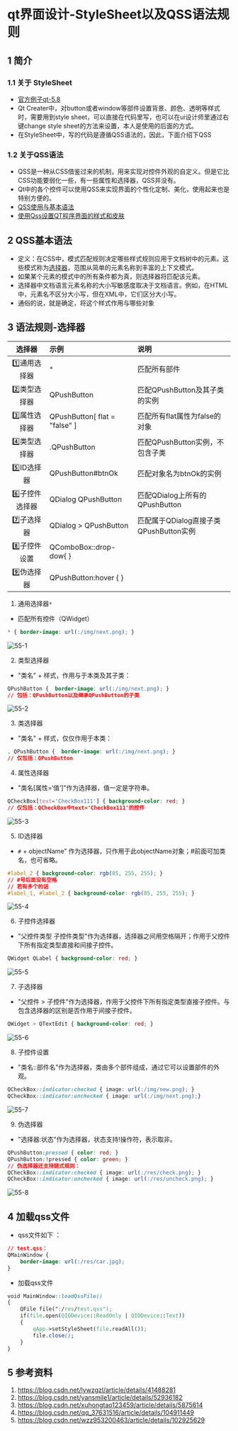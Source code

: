 # qt界面设计-StyleSheet以及QSS语法规则   

## 1 简介  
### 1.1 关于 StyleSheet   
- [官方例子qt-5.8](https://doc.qt.io/archives/qt-5.8/stylesheet-examples.html)    
- Qt Creater中，对button或者window等部件设置背景、颜色、透明等样式时，需要用到style sheet，可以直接在代码里写，也可以在ui设计师里通过右键change style sheet的方法来设置，本人是使用的后面的方式。  
- 在StyleSheet中，写的代码是遵循QSS语法的，因此，下面介绍下QSS   
### 1.2 关于QSS语法   
- QSS是一种从CSS借鉴过来的机制，用来实现对控件外观的自定义。但是它比CSS功能要弱化一些，有一些属性和选择器，QSS并没有。   
- Qt中的各个控件可以使用QSS来实现界面的个性化定制、美化，使用起来也是特别方便的。  
- [QSS使用与基本语法](https://blog.csdn.net/u011832525/article/details/105907181?utm_medium=distribute.pc_relevant.none-task-blog-BlogCommendFromMachineLearnPai2-3.channel_param&depth_1-utm_source=distribute.pc_relevant.none-task-blog-BlogCommendFromMachineLearnPai2-3.channel_param )   
- [使用Qss设置QT程序界面的样式和皮肤](https://www.cnblogs.com/bclshuai/p/9809679.html)  
## 2 QSS基本语法  
- 定义：在CSS中，模式匹配规则决定哪些样式规则应用于文档树中的元素。这些模式称为[选择器](https://www.w3.org/TR/CSS2/selector.html#pattern-matching)，范围从简单的元素名称到丰富的上下文模式。   
- 如果某个元素的模式中的所有条件都为真，则选择器将匹配该元素。  
- 选择器中文档语言元素名称的大小写敏感度取决于文档语言。例如，在HTML中，元素名不区分大小写，但在XML中，它们区分大小写。    
- 通俗的说，就是确定，将这个样式作用与哪些对象   


## 3 语法规则-选择器     

选择器| 示例	|说明  
:-:|:-|:-
:one:通用选择器|`*` |匹配所有部件
:two:类型选择器|QPushButton|匹配QPushButton及其子类的实例
:three:属性选择器|QPushButton[ flat = "false" ]|匹配所有flat属性为false的对象
:four:类型选择器|.QPushButton|匹配QPushButton实例，不包含子类
:five:ID选择器| QPushButton#btnOk|匹配对象名为btnOk的实例
:six:子控件选择器|QDialog QPushButton|匹配QDialog上所有的QPushButton
:seven:子选择器|QDialog > QPushButton|匹配属于QDialog直接子类QPushButton实例
:eight:子控件设置|QComboBox::drop-dow{ }|   	 
:nine:伪选择器|QPushButton:hover { }	 |  


1. 通用选择器`*`  
- 匹配所有控件（QWidget）   
```css
* { border-image: url(:/img/next.png); }
```
![55-1](./img/55-1.png)   

2. 类型选择器   
- "类名" + 样式，作用与于本类及其子类：   
```css
QPushButton {  border-image: url(:/img/next.png); }
// 包括：QPushButton以及继承QPushButton的子类
```
![55-2](./img/55-2.png)   

3. 类选择器   
- "类名" + 样式，仅仅作用于本类：   
```css
. QPushButton {  border-image: url(:/img/next.png); }
// 仅包括：QPushButton
```
4. 属性选择器   
- "类名[属性=‘值’]"作为选择器，值一定是字符串。   
```css
QCheckBox[text='CheckBox111'] { background-color: red; }
// 仅包括：QCheckBox中text='CheckBox111'的控件
```
![55-3](./img/55-3.png)   

5. ID选择器  
- `#` + objectName” 作为选择器，只作用于此objectName对象；#前面可加类名，也可省略。  

```css
#label_2 { background-color: rgb(85, 255, 255); }
// #号后面没有空格
// 若有多个的话  
#label_1, #label_2 { background-color: rgb(85, 255, 255); }
```
![55-4](./img/55-4.png)   

6. 子控件选择器   
- "父控件类型 子控件类型"作为选择器，选择器之间用空格隔开；作用于父控件下所有指定类型直接和间接子控件。  

```css
QWidget QLabel { background-color: red; }
```
![55-5](./img/55-5.png)   

7. 子选择器   
- "父控件 > 子控件"作为选择器，作用于父控件下所有指定类型直接子控件。与包含选择器的区别是否作用于间接子控件。    

```CSS
QWidget > QTextEdit { background-color: red; }
```
![55-6](./img/55-6.png)   

8. 子控件设置   
- "类名::部件名"作为选择器，类由多个部件组成，通过它可以设置部件的外观。  

```CSS
QCheckBox::indicator:checked { image: url(:/img/new.png); }
QCheckBox::indicator:unchecked { image: url(:/img/next.png);}
```
![55-7](./img/55-7.png)   

9. 伪选择器   
- "选择器:状态"作为选择器，状态支持!操作符，表示取非。   

```CSS
QPushButton:pressed { color: red; }
QPushButton:!pressed { color: green; }
// 伪选择器还支持链式规则：
QCheckBox::indicator:checked { image: url(:/res/check.png); }
QCheckBox::indicator:unchecked { image: url(:/res/uncheck.png); }
```
![55-8](./img/55-8.png)   


## 4 加载qss文件   
- qss文件如下 ：

```CSS
// test.qss：
QMainWindow { 
	border-image: url(:/res/car.jpg); 
}
```

- 加载qss文件   

```CSS
void MainWindow::loadQssFile()
{
    QFile file(":/res/test.qss");
    if(file.open(QIODevice::ReadOnly | QIODevice::Text))
    {
        qApp->setStyleSheet(file.readAll());
        file.close();
    }
}
```


## 5 参考资料   
1. https://blog.csdn.net/lywzgzl/article/details/41488281   
2. https://blog.csdn.net/yansmile1/article/details/52936182   
3. https://blog.csdn.net/xuhongtao123459/article/details/5875614   
4. https://blog.csdn.net/qq_37631516/article/details/104911449  
5. https://blog.csdn.net/wzz953200463/article/details/102925629  